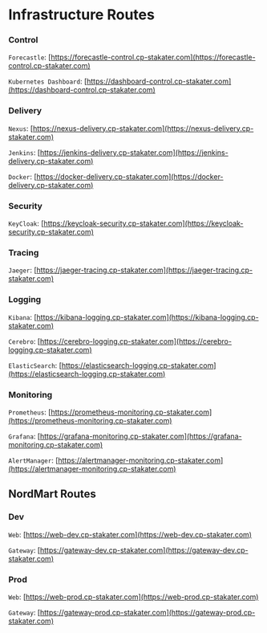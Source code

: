 # Infrastructure Routes

### Control

`Forecastle`: [https://forecastle-control.cp-stakater.com](https://forecastle-control.cp-stakater.com)

`Kubernetes Dashboard`: [https://dashboard-control.cp-stakater.com](https://dashboard-control.cp-stakater.com)


### Delivery
`Nexus`: [https://nexus-delivery.cp-stakater.com](https://nexus-delivery.cp-stakater.com)

`Jenkins`: [https://jenkins-delivery.cp-stakater.com](https://jenkins-delivery.cp-stakater.com)

`Docker`: [https://docker-delivery.cp-stakater.com](https://docker-delivery.cp-stakater.com)

### Security

`KeyCloak`: [https://keycloak-security.cp-stakater.com](https://keycloak-security.cp-stakater.com) 

### Tracing

`Jaeger`: [https://jaeger-tracing.cp-stakater.com](https://jaeger-tracing.cp-stakater.com)

### Logging

`Kibana`: [https://kibana-logging.cp-stakater.com](https://kibana-logging.cp-stakater.com)

`Cerebro`: [https://cerebro-logging.cp-stakater.com](https://cerebro-logging.cp-stakater.com)

`ElasticSearch`: [https://elasticsearch-logging.cp-stakater.com](https://elasticsearch-logging.cp-stakater.com)

### Monitoring

`Prometheus`: [https://prometheus-monitoring.cp-stakater.com](https://prometheus-monitoring.cp-stakater.com)

`Grafana`: [https://grafana-monitoring.cp-stakater.com](https://grafana-monitoring.cp-stakater.com)

`AlertManager`: [https://alertmanager-monitoring.cp-stakater.com](https://alertmanager-monitoring.cp-stakater.com)

## NordMart Routes

### Dev

`Web`: [https://web-dev.cp-stakater.com](https://web-dev.cp-stakater.com)

`Gateway`: [https://gateway-dev.cp-stakater.com](https://gateway-dev.cp-stakater.com)

### Prod

`Web`: [https://web-prod.cp-stakater.com](https://web-prod.cp-stakater.com)

`Gateway`: [https://gateway-prod.cp-stakater.com](https://gateway-prod.cp-stakater.com)
